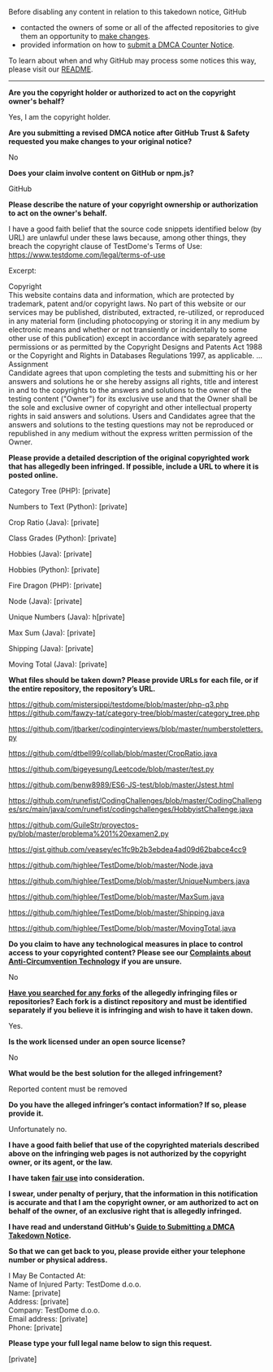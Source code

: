Before disabling any content in relation to this takedown notice, GitHub
- contacted the owners of some or all of the affected repositories to give them an opportunity to [make changes](https://docs.github.com/en/github/site-policy/dmca-takedown-policy#a-how-does-this-actually-work).
- provided information on how to [submit a DMCA Counter Notice](https://docs.github.com/en/articles/guide-to-submitting-a-dmca-counter-notice).

To learn about when and why GitHub may process some notices this way, please visit our [README](https://github.com/github/dmca/blob/master/README.md#anatomy-of-a-takedown-notice).

---

**Are you the copyright holder or authorized to act on the copyright owner's behalf?**

Yes, I am the copyright holder.

**Are you submitting a revised DMCA notice after GitHub Trust & Safety requested you make changes to your original notice?**

No

**Does your claim involve content on GitHub or npm.js?**

GitHub

**Please describe the nature of your copyright ownership or authorization to act on the owner's behalf.**

I have a good faith belief that the source code snippets identified below (by URL) are unlawful under these laws because, among other things, they breach the copyright clause of TestDome's Terms of Use:  
https://www.testdome.com/legal/terms-of-use

Excerpt:

Copyright  
This website contains data and information, which are protected by trademark, patent and/or copyright laws. No part of this website or our services may be published, distributed, extracted, re-utilized, or reproduced in any material form (including photocopying or storing it in any medium by electronic means and whether or not transiently or incidentally to some other use of this publication) except in accordance with separately agreed permissions or as permitted by the Copyright Designs and Patents Act 1988 or the Copyright and Rights in Databases Regulations 1997, as applicable.
...  
Assignment  
Candidate agrees that upon completing the tests and submitting his or her answers and solutions he or she hereby assigns all rights, title and interest in and to the copyrights to the answers and solutions to the owner of the testing content ("Owner") for its exclusive use and that the Owner shall be the sole and exclusive owner of copyright and other intellectual property rights in said answers and solutions. Users and Candidates agree that the answers and solutions to the testing questions may not be reproduced or republished in any medium without the express written permission of the Owner.

**Please provide a detailed description of the original copyrighted work that has allegedly been infringed. If possible, include a URL to where it is posted online.**

Category Tree (PHP): [private]

Numbers to Text (Python): [private]

Crop Ratio (Java): [private]

Class Grades (Python): [private]

Hobbies (Java): [private]

Hobbies (Python): [private]

Fire Dragon (PHP): [private]

Node (Java): [private]

Unique Numbers (Java): h[private]

Max Sum (Java): [private]

Shipping (Java): [private]

Moving Total (Java): [private]

**What files should be taken down? Please provide URLs for each file, or if the entire repository, the repository’s URL.**

https://github.com/mistersippi/testdome/blob/master/php-q3.php  
https://github.com/fawzy-tat/category-tree/blob/master/category_tree.php

https://github.com/jtbarker/codinginterviews/blob/master/numberstoletters.py

https://github.com/dtbell99/collab/blob/master/CropRatio.java

https://github.com/bigeyesung/Leetcode/blob/master/test.py

https://github.com/benw8989/ES6-JS-test/blob/master/Jstest.html

https://github.com/runefist/CodingChallenges/blob/master/CodingChallenges/src/main/java/com/runefist/codingchallenges/HobbyistChallenge.java

https://github.com/GuileStr/proyectos-py/blob/master/problema%201%20examen2.py

https://gist.github.com/veasey/ec1fc9b2b3ebdea4ad09d62babce4cc9

https://github.com/highlee/TestDome/blob/master/Node.java

https://github.com/highlee/TestDome/blob/master/UniqueNumbers.java

https://github.com/highlee/TestDome/blob/master/MaxSum.java

https://github.com/highlee/TestDome/blob/master/Shipping.java

https://github.com/highlee/TestDome/blob/master/MovingTotal.java

**Do you claim to have any technological measures in place to control access to your copyrighted content? Please see our <a href="https://docs.github.com/articles/guide-to-submitting-a-dmca-takedown-notice#complaints-about-anti-circumvention-technology">Complaints about Anti-Circumvention Technology</a> if you are unsure.**

No

**<a href="https://docs.github.com/articles/dmca-takedown-policy#b-what-about-forks-or-whats-a-fork">Have you searched for any forks</a> of the allegedly infringing files or repositories? Each fork is a distinct repository and must be identified separately if you believe it is infringing and wish to have it taken down.**

Yes.

**Is the work licensed under an open source license?**

No

**What would be the best solution for the alleged infringement?**

Reported content must be removed

**Do you have the alleged infringer’s contact information? If so, please provide it.**

Unfortunately no.

**I have a good faith belief that use of the copyrighted materials described above on the infringing web pages is not authorized by the copyright owner, or its agent, or the law.**

**I have taken <a href="https://www.lumendatabase.org/topics/22">fair use</a> into consideration.**

**I swear, under penalty of perjury, that the information in this notification is accurate and that I am the copyright owner, or am authorized to act on behalf of the owner, of an exclusive right that is allegedly infringed.**

**I have read and understand GitHub's <a href="https://docs.github.com/articles/guide-to-submitting-a-dmca-takedown-notice/">Guide to Submitting a DMCA Takedown Notice</a>.**

**So that we can get back to you, please provide either your telephone number or physical address.**

I May Be Contacted At:  
Name of Injured Party: TestDome d.o.o.  
Name: [private]  
Address: [private]  
Company: TestDome d.o.o.  
Email address: [private]  
Phone: [private]  

**Please type your full legal name below to sign this request.**

[private]  
